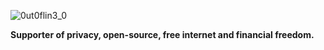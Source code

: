![0ut0flin3_0](https://user-images.githubusercontent.com/114559605/224493151-8d648284-1958-493a-97f6-0de81d98ea4e.png)

**Supporter of privacy, open-source, free internet and financial freedom.**
